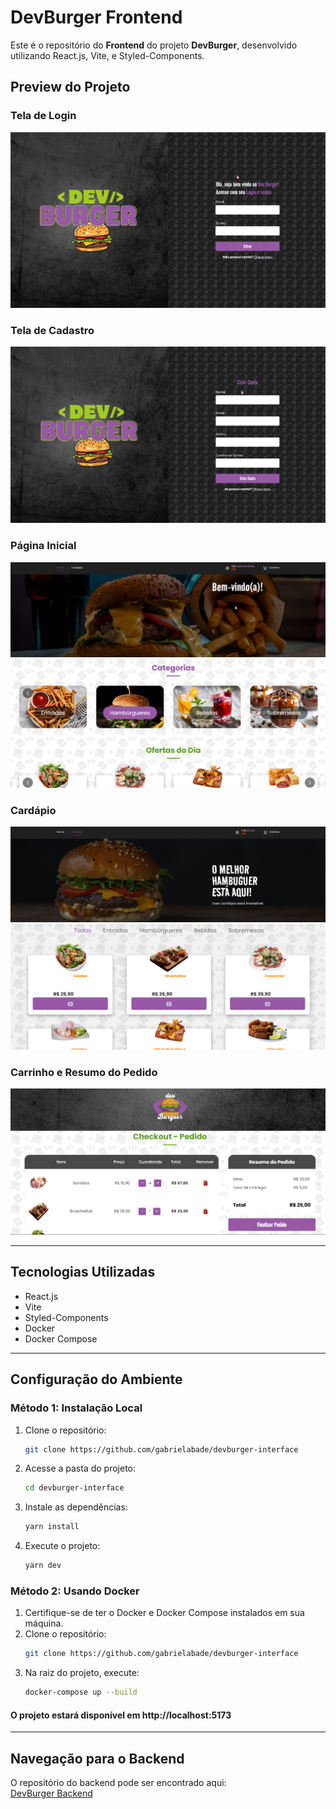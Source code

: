 
# DevBurger Frontend

Este é o repositório do **Frontend** do projeto **DevBurger**, desenvolvido utilizando React.js, Vite, e Styled-Components.

## Preview do Projeto

### Tela de Login  
![Tela de Login](./src/assets/tela-login.png)

### Tela de Cadastro  
![Tela de Cadastro](./src/assets/tela-cadastro.png)

### Página Inicial  
![Página Inicial](./src/assets/tela-home.png)  
![Continuação da Página Inicial](./src/assets/continuacao-tela-home.png)

### Cardápio  
![Cardápio](./src/assets/tela-cardapio.png)
![Cardápio](./src/assets/continuacao-tela-cardapio.png)

### Carrinho e Resumo do Pedido  
![Carrinho e Resumo do Pedido](./src/assets/tela-carrinho.png)

---

## Tecnologias Utilizadas

- React.js  
- Vite  
- Styled-Components  
- Docker
- Docker Compose

---

## Configuração do Ambiente
### Método 1: Instalação Local
1. Clone o repositório:  
   ```bash
   git clone https://github.com/gabrielabade/devburger-interface
   ```  
2. Acesse a pasta do projeto:  
   ```bash
   cd devburger-interface
   ```  
3. Instale as dependências:  
   ```bash
   yarn install
   ```  
4. Execute o projeto:  
   ```bash
   yarn dev
   ```  
### Método 2: Usando Docker
1. Certifique-se de ter o Docker e Docker Compose instalados em sua máquina.
2. Clone o repositório:
   ```bash
   git clone https://github.com/gabrielabade/devburger-interface
3. Na raiz do projeto, execute:
   ```bash
   docker-compose up --build
#### O projeto estará disponível em http://localhost:5173
---

## Navegação para o Backend

O repositório do backend pode ser encontrado aqui:  
[DevBurger Backend](https://github.com/gabrielabade/devburger-api)
